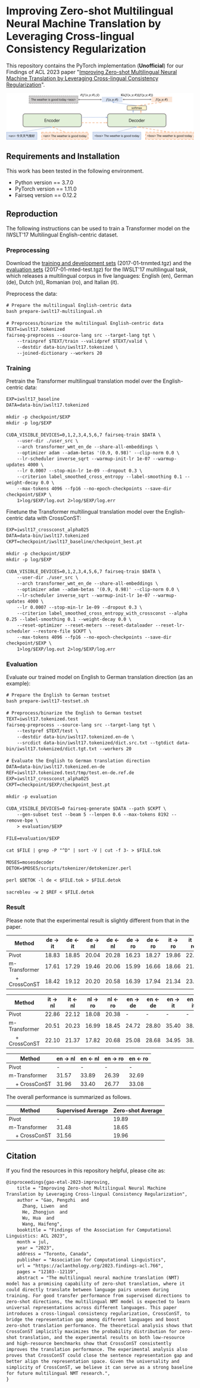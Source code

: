 # Improving Zero-shot Multilingual Neural Machine Translation by Leveraging Cross-lingual Consistency Regularization

This repository contains the PyTorch implementation (**Unofficial**) for our Findings of ACL 2023 paper "[Improving Zero-shot Multilingual Neural Machine Translation by Leveraging Cross-lingual Consistency Regularization](https://aclanthology.org/2023.findings-acl.766/)".

![](./figs/crossconst.png)

## Requirements and Installation

This work has been tested in the following environment.

* Python version == 3.7.0
* PyTorch version == 1.11.0
* Fairseq version == 0.12.2


## Reproduction

The following instructions can be used to train a Transformer model on the IWSLT'17 Multilingual English-centric dataset.

### Preprocessing

Download the [training and development sets](https://wit3.fbk.eu/2017-01) (2017-01-trnmted.tgz) and the [evaluation sets](https://wit3.fbk.eu/2017-01-b) (2017-01-mted-test.tgz) for the IWSLT'17 multilingual task, which releases a multilingual corpus in five languages: English (en), German (de), Dutch (nl), Romanian (ro), and Italian (it).

Preprocess the data:

```
# Prepare the multilingual English-centric data
bash prepare-iwslt17-multilingual.sh

# Preprocess/binarize the multilingual English-centric data
TEXT=iwslt17.tokenized
fairseq-preprocess --source-lang src --target-lang tgt \
    --trainpref $TEXT/train --validpref $TEXT/valid \
    --destdir data-bin/iwslt17.tokenized \
    --joined-dictionary --workers 20
```

### Training

Pretrain the Transformer multilingual translation model over the English-centric data:

```
EXP=iwslt17_baseline
DATA=data-bin/iwslt17.tokenized

mkdir -p checkpoint/$EXP
mkdir -p log/$EXP

CUDA_VISIBLE_DEVICES=0,1,2,3,4,5,6,7 fairseq-train $DATA \
    --user-dir ./user_src \
    --arch transformer_wmt_en_de --share-all-embeddings \
    --optimizer adam --adam-betas '(0.9, 0.98)' --clip-norm 0.0 \
    --lr-scheduler inverse_sqrt --warmup-init-lr 1e-07 --warmup-updates 4000 \
    --lr 0.0007 --stop-min-lr 1e-09 --dropout 0.3 \
    --criterion label_smoothed_cross_entropy --label-smoothing 0.1 --weight-decay 0.0 \
    --max-tokens 4096 --fp16 --no-epoch-checkpoints --save-dir checkpoint/$EXP \
    1>log/$EXP/log.out 2>log/$EXP/log.err
```

Finetune the Transformer multilingual translation model over the English-centric data with CrossConST:

```
EXP=iwslt17_crossconst_alpha025
DATA=data-bin/iwslt17.tokenized
CKPT=checkpoint/iwslt17_baseline/checkpoint_best.pt

mkdir -p checkpoint/$EXP
mkdir -p log/$EXP

CUDA_VISIBLE_DEVICES=0,1,2,3,4,5,6,7 fairseq-train $DATA \
    --user-dir ./user_src \
    --arch transformer_wmt_en_de --share-all-embeddings \
    --optimizer adam --adam-betas '(0.9, 0.98)' --clip-norm 0.0 \
    --lr-scheduler inverse_sqrt --warmup-init-lr 1e-07 --warmup-updates 4000 \
    --lr 0.0007 --stop-min-lr 1e-09 --dropout 0.3 \
    --criterion label_smoothed_cross_entropy_with_crossconst --alpha 0.25 --label-smoothing 0.1 --weight-decay 0.0 \
    --reset-optimizer --reset-meters --reset-dataloader --reset-lr-scheduler --restore-file $CKPT \
    --max-tokens 4096 --fp16 --no-epoch-checkpoints --save-dir checkpoint/$EXP \
    1>log/$EXP/log.out 2>log/$EXP/log.err
```

### Evaluation

Evaluate our trained model on English to German translation direction (as an example):

```
# Prepare the English to German testset
bash prepare-iwslt17-testset.sh

# Preprocess/binarize the English to German testset
TEXT=iwslt17.tokenized.test
fairseq-preprocess --source-lang src --target-lang tgt \
    --testpref $TEXT/test \
    --destdir data-bin/iwslt17.tokenized.en-de \
    --srcdict data-bin/iwslt17.tokenized/dict.src.txt --tgtdict data-bin/iwslt17.tokenized/dict.tgt.txt --workers 20

# Evaluate the English to German translation direction
DATA=data-bin/iwslt17.tokenized.en-de
REF=iwslt17.tokenized.test/tmp/test.en-de.ref.de
EXP=iwslt17_crossconst_alpha025
CKPT=checkpoint/$EXP/checkpoint_best.pt

mkdir -p evaluation

CUDA_VISIBLE_DEVICES=0 fairseq-generate $DATA --path $CKPT \
    --gen-subset test --beam 5 --lenpen 0.6 --max-tokens 8192 --remove-bpe \
    > evaluation/$EXP

FILE=evaluation/$EXP

cat $FILE | grep -P "^D" | sort -V | cut -f 3- > $FILE.tok

MOSES=mosesdecoder
DETOK=$MOSES/scripts/tokenizer/detokenizer.perl

perl $DETOK -l de < $FILE.tok > $FILE.detok

sacrebleu -w 2 $REF < $FILE.detok
```

### Result

Please note that the experimental result is slightly different from that in the paper.

| Method | de -> it | de <- it | de -> nl | de <- nl | de -> ro | de <- ro | it -> ro | it <- ro |
| --- | --- | --- | --- | --- | --- | --- | --- | --- |
| Pivot | 18.83 | 18.85 | 20.04 | 20.28 | 16.23 | 18.27 | 19.86 | 22.93 |
| m-Transformer | 17.61 | 17.29 | 19.46 | 20.06 | 15.99 | 16.66 | 18.66 | 21.85 |
| &emsp; + CrossConST | 18.42 | 19.12 | 20.20 | 20.58 | 16.39 | 17.94 | 21.34 | 23.53 |

| Method | it -> nl | it <- nl | nl -> ro | nl <- ro | en -> de | en <- de | en -> it | en <- it |
| --- | --- | --- | --- | --- | --- | --- | --- | --- |
| Pivot | 22.86 | 22.12 | 18.08 | 20.38 | - | - | - | - |
| m-Transformer | 20.51 | 20.23 | 16.99 | 18.45 | 24.72 | 28.80 | 35.40 | 38.41 |
| &emsp; + CrossConST | 22.10 | 21.37 | 17.82 | 20.68 | 25.08 | 28.68 | 34.95 | 38.56 |

| Method | en -> nl | en <- nl | en -> ro | en <- ro |
| --- | --- | --- | --- | --- |
| Pivot | - | - | - | - |
| m-Transformer | 31.57 | 33.89 | 26.39 | 32.69 |
| &emsp; + CrossConST | 31.96 | 33.40 | 26.77 | 33.08 |

The overall performance is summarized as follows.

| Method | Supervised Average | Zero-shot Average | 
| --- | --- | --- |
| Pivot | - | 19.89 |
| m-Transformer | 31.48 | 18.65 |
| &emsp; + CrossConST | 31.56 | 19.96 |

## Citation

If you find the resources in this repository helpful, please cite as:
```
@inproceedings{gao-etal-2023-improving,
    title = "Improving Zero-shot Multilingual Neural Machine Translation by Leveraging Cross-lingual Consistency Regularization",
    author = "Gao, Pengzhi  and
      Zhang, Liwen  and
      He, Zhongjun  and
      Wu, Hua  and
      Wang, Haifeng",
    booktitle = "Findings of the Association for Computational Linguistics: ACL 2023",
    month = jul,
    year = "2023",
    address = "Toronto, Canada",
    publisher = "Association for Computational Linguistics",
    url = "https://aclanthology.org/2023.findings-acl.766",
    pages = "12103--12119",
    abstract = "The multilingual neural machine translation (NMT) model has a promising capability of zero-shot translation, where it could directly translate between language pairs unseen during training. For good transfer performance from supervised directions to zero-shot directions, the multilingual NMT model is expected to learn universal representations across different languages. This paper introduces a cross-lingual consistency regularization, CrossConST, to bridge the representation gap among different languages and boost zero-shot translation performance. The theoretical analysis shows that CrossConST implicitly maximizes the probability distribution for zero-shot translation, and the experimental results on both low-resource and high-resource benchmarks show that CrossConST consistently improves the translation performance. The experimental analysis also proves that CrossConST could close the sentence representation gap and better align the representation space. Given the universality and simplicity of CrossConST, we believe it can serve as a strong baseline for future multilingual NMT research.",
}
```
